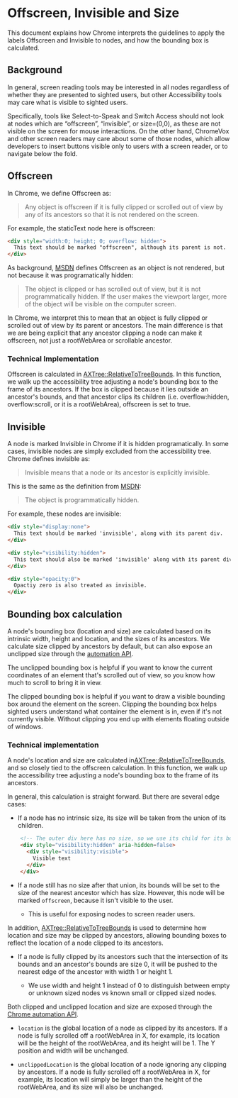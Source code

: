 # Offscreen, Invisible and Size

This document explains how Chrome interprets the guidelines to apply the labels
Offscreen and Invisible to nodes, and how the bounding box is calculated.

## Background

In general, screen reading tools may be interested in all nodes regardless of
whether they are presented to sighted users, but other Accessibility tools may
care what is visible to sighted users.

Specifically, tools like Select-to-Speak and Switch Access should not look at
nodes which are “offscreen”, “invisible”, or size=(0,0), as these are not
visible on the screen for mouse interactions. On the other hand, ChromeVox and
other screen readers may care about some of those nodes, which allow developers
to insert buttons visible only to users with a screen reader, or to navigate
below the fold.

## Offscreen
In Chrome, we define Offscreen as:

>Any object is offscreen if it is fully clipped or scrolled out of view by any
of its ancestors so that it is not rendered on the screen.

For example, the staticText node here is offscreen:
```html
<div style="width:0; height; 0; overflow: hidden">
  This text should be marked "offscreen", although its parent is not.
</div>
```

As background, [MSDN](https://msdn.microsoft.com/en-us/library/dd373609(VS.85).aspx)
defines Offscreen as an object is not rendered, but not because it was
programatically hidden:

>The object is clipped or has scrolled out of view, but it is not
programmatically hidden. If the user makes the viewport larger, more of the
object will be visible on the computer screen.

In Chrome, we interpret this to mean that an object is fully clipped or
scrolled out of view by its parent or ancestors. The main difference is that
we are being explicit that any ancestor clipping a node can make it offscreen,
not just a rootWebArea or scrollable ancestor.

### Technical Implementation
Offscreen is calculated in [AXTree::RelativeToTreeBounds](https://cs.chromium.org/chromium/src/ui/accessibility/ax_tree.cc).
In this function, we walk up the accessibility tree adjusting a node's bounding
box to the frame of its ancestors. If the box is clipped because it lies
outside an ancestor's bounds, and that ancestor clips its children (i.e.
overflow:hidden, overflow:scroll, or it is a rootWebArea), offscreen is set to
true.

## Invisible
A node is marked Invisible in Chrome if it is hidden programatically. In some
cases, invisible nodes are simply excluded from the accessibility tree. Chrome 
defines invisible as:

>Invisible means that a node or its ancestor is explicitly invisible.

This is the same as the definition from [MSDN](https://msdn.microsoft.com/en-us/library/dd373609(VS.85).aspx):

>The object is programmatically hidden.

For example, these nodes are invisible:

```html
<div style="display:none">
  This text should be marked 'invisible', along with its parent div.
</div>

<div style="visibility:hidden">
  This text should also be marked 'invisible' along with its parent div.
</div>

<div style="opacity:0">
  Opactiy zero is also treated as invisible.
</div>
```

## Bounding box calculation
A node's bounding box (location and size) are calculated based on its 
intrinsic width, height and location, and the sizes of its ancestors. 
We calculate size clipped by ancestors by default, but can also expose an 
unclipped size through the [automation API](https://developer.chrome.com/extensions/automation).

The unclipped bounding box is helpful if you want to know the current
coordinates of an element that's scrolled out of view, so you know how
much to scroll to bring it in view.

The clipped bounding box is helpful if you want to draw a visible bounding
box around the element on the screen. Clipping the bounding box helps
sighted users understand what container the element is in, even if it's
not currently visible. Without clipping you end up with elements floating
outside of windows.

### Technical implementation
A node's location and size are calculated in[AXTree::RelativeToTreeBounds](https://cs.chromium.org/chromium/src/ui/accessibility/ax_tree.cc),
and so closely tied to the offscreen calculation. In this function, we walk up
the accessibility tree adjusting a node's bounding box to the frame of its
ancestors.

In general, this calculation is straight forward. But there are several edge
cases:

* If a node has no intrinsic size, its size will be taken from the union of
its children.

```html
    <!-- The outer div here has no size, so we use its child for its bounding box -->
    <div style="visibility:hidden" aria-hidden=false>
      <div style="visibility:visible">
        Visible text
      </div>
    </div>
```

* If a node still has no size after that union, its bounds will be set to the
size of the nearest ancestor which has size. However, this node will be marked
`offscreen`, because it isn't visible to the user.

    * This is useful for exposing nodes to screen reader users.

In addition, [AXTree::RelativeToTreeBounds](https://cs.chromium.org/chromium/src/ui/accessibility/ax_tree.cc)
is used to determine how location and size may be clipped by ancestors,
allowing bounding boxes to reflect the location of a node clipped to its
ancestors.

* If a node is fully clipped by its ancestors such that the intersection of its
bounds and an ancestor's bounds are size 0, it will be pushed to the nearest
edge of the ancestor with width 1 or height 1.

    * We use width and height 1 instead of 0 to distinguish between empty or
    unknown sized nodes vs known small or clipped sized nodes.

Both clipped and unclipped location and size are exposed through the
[Chrome automation API](https://developer.chrome.com/extensions/automation).

* `location` is the global location of a node as clipped by its ancestors. If
a node is fully scrolled off a rootWebArea in X, for example, its location will
be the height of the rootWebArea, and its height will be 1. The Y position and width will be unchanged.

* `unclippedLocation` is the global location of a node ignoring any clipping
by ancestors. If a node is fully scrolled off a rootWebArea in X, for example,
its location will simply be larger than the height of the rootWebArea, and its
size will also be unchanged.
